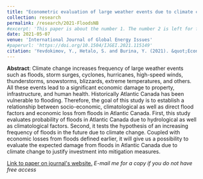 ```yaml
---
title: "Econometric evaluation of large weather events due to climate change: floods in Atlantic Canada"
collection: research
permalink: /research/2021-FloodsNB
#excerpt: 'This paper is about the number 1. The number 2 is left for future work.'
date: 2021-05-07
venue: 'International Journal of Global Energy Issues'
#paperurl: 'https://doi.org/10.1504/IJGEI.2021.115149'
citation: 'Yevdokimov, Y., Hetalo, S. and Burina, Y. (2021). &quot;Econometric evaluation of large weather events due to climate change: Floods in Atlantic Canada.&quot; <i>International Journal of Global Energy Issues</i>. 43(2-3).'
---
```


**Abstract**: Climate change increases frequency of large weather events such as floods, storm surges, cyclones, hurricanes, high-speed winds, thunderstorms, snowstorms, blizzards, extreme temperatures, and others. All these events lead to a significant economic damage to property, infrastructure, and human health. Historically Atlantic Canada has been vulnerable to flooding. Therefore, the goal of this study is to establish a relationship between socio-economic, climatological as well as direct flood factors and economic loss from floods in Atlantic Canada. First, this study evaluates probability of floods in Atlantic Canada due to hydrological as well as climatological factors. Second, it tests the hypothesis of an increasing frequency of floods in the future due to climate change. Coupled with economic losses from floods defined earlier, it will give us a possibility to evaluate the expected damage from floods in Atlantic Canada due to climate change to justify investment into mitigation measures.

[Link to paper on journal's website.](https://doi.org/10.1504/IJGEI.2021.115149) *E-mail me for a copy if you do not have free access*
